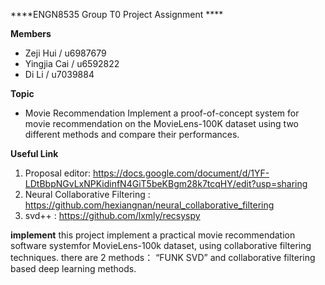 ****ENGN8535 Group T0 Project Assignment ****

**Members**
* Zeji Hui    / u6987679
* Yingjia Cai / u6592822
* Di Li       / u7039884

**Topic**
* Movie Recommendation Implement a proof-of-concept system for movie recommendation
on the MovieLens-100K dataset using two different methods and compare their performances.

**Useful Link**

1. Proposal editor: https://docs.google.com/document/d/1YF-LDtBbpNGvLxNPKidinfN4GiT5beKBgm28k7tcqHY/edit?usp=sharing
2. Neural Collaborative Filtering : https://github.com/hexiangnan/neural_collaborative_filtering
3. svd++ : https://github.com/lxmly/recsyspy

**implement**
this project implement a practical  movie recommendation software systemfor MovieLens-100k dataset, using collaborative filtering techniques.
there are 2 methods： “FUNK SVD” and collaborative filtering based deep learning methods. 









